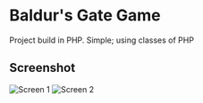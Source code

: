 # Baldur's Gate Game 

Project build in PHP. Simple; using classes of PHP

## Screenshot

![Screen 1](https://www.cjoint.com/doc/24_12/NLtjZd5zTIL_League01.png "Landing Page")
![Screen 2](https://www.cjoint.com/doc/24_12/NLtjZEd4l3L_League02.png "Battle Page")
